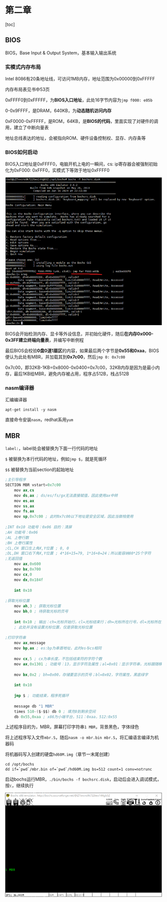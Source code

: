 # 第二章

[toc]

## BIOS

BIOS，Base Input & Output System，基本输入输出系统

### 实模式内存布局

Intel 8086有20条地址线，可访问1MB内存，地址范围为0x00000到0xFFFFF

内存布局表见书中53页

0xFFFF0到0xFFFFF，为**BIOS入口地址**，此处16字节内容为`jmp f000: e05b`

0-0x9FFFF，是DRAM，640KB，为**动态随机访问内存**

0xF0000-0xFFFFF，是ROM，64KB，是**BIOS的代码**，里面实现了对硬件的调用，建立了中断向量表

地址总线表达的地址，会被指向ROM、硬件设备控制权、显存、内存条等

### BIOS如何启动

BIOS入口地址是0xFFFF0，电脑开机上电的一瞬间，cs: ip寄存器会被强制初始化为0xF000: 0xFFF0，实模式下等效于地址0xFFFF0

![地址](./pic/image.png)

BIOS会开始检测内存、显卡等外设信息，并初始化硬件，随后**在内存0x000-0x3FF建立终端向量表**，并编写中断例程

最后BIOS会校验**0盘0道1扇区**的内容，如果最后两个字节是**0x55和0xaa**，BIOS便认为此处有MBR，并加载其到**0x7c00**，然后`jmp 0: 0x7c00`

0x7c00，即32KB-1KB=0x8000-0x0400=0x7c00，32KB内存是因为是最小内存，最后1KB给MBR，避免内存被占用，程序占512B，栈占512B

### nasm编译器

汇编编译器

```shell
apt-get install -y nasm
```

直接命令安装`nasm`，redhat系用`yum`

## MBR

`label:`，label处会被替换为下面一行代码的地址

`$` 被替换为本行代码的地址，例如`jmp $`，就是死循环

`$$` 被替换为当前section的起始地址

```S
;主引导程序
SECTION MBR vstart=0x7c00
    mov ax,cs
    mov ds,ax ; ds/es/fs/gx无法直接赋值，因此使用ax中转
    mov es,ax
    mov ss,ax
    mov fs,ax
    mov sp,0x7c00 ; 此时0x7c00以下地址是安全区域，因此当做栈使用

;INT 0x10 功能号：0x06 目的：清屏
;AH 功能号：0x06
;AL 上卷行数
;BH 上卷行属性
;CL,CH 窗口左上角X,Y位置 ; 0, 0
;DL,DH 窗口右下角X,Y位置 ; 4*16+15=79, 1*16+8=24；所以能容纳80*25个字符
;无返回值
    mov ax,0x600
    mov bx,0x700
    mov cx,0
    mov dx,0x184f

    int 0x10

;获取光标位置
    mov ah,3 ; 获取光标位置
    mov bh,0 ; 待获取光标的页号

    int 0x10 ; 输出：ch=光标开始行，cl=光标结束行；dh=光标所在行号，dl=光标所在列号
    ; 此处并没有设置光标位置，仅是获取光标位置

;打印字符串
    mov ax,message
    mov bp,ax ; es:bp为串首地址，此时es与cs相同

    mov cx,5 ; cx为串长度，不包括结束符的字符个数
    mov ax,0x1301 ; 功能号：13，显示字符及属性；al=0x01：显示字符串，光标跟随移动

    mov bx,0x2 ; bh=0x00，存储要显示的页号；bl=0x02，字符属性，黑底绿字

    int 0x10

    jmp $ ; 功能结束，程序死循环

    message db "1 MBR"
    times 510-($-$$) db 0 ; 填充0到剩余空间
    db 0x55,0xaa ; x86为小端平台，511：0xaa，512:0x55
```

上述程序目的为，MBR，屏幕打印字符串`1 MBR`，背景黑色，字体绿色

将上述程序写入文件`mbr.S`，随后`nasm -o mbr.bin mbr.S`，将汇编语言编译为机器码

将机器码写入创建的硬盘`hd60M.img`（章节一末尾创建）

```shell
cd /opt/bochs
dd if=`pwd`/mbr.bin of=`pwd`/hd60M.img bs=512 count=1 conv=notrunc
```

启动bochs运行MBR，`./bin/bochs -f bochsrc.disk`，启动后会进入调试模式，按`c`，继续执行

![first mbr](./pic/mbr.png)
